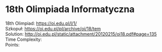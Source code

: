 # 18th Olimpiada Informatyczna
18th Olimpiad: https://oi.edu.pl/l/1/ <br />
Szkopuł: https://oi.edu.pl/pl/archive/oi/18/tem <br />
Solution: http://oi.edu.pl/static/attachment/20120215/oi18.pdf#page=135 <br />
Time Complexity: <br />
Points:  <br />
